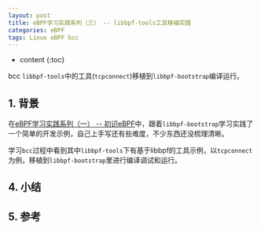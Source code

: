 ```yaml
---
layout: post
title: eBPF学习实践系列（三） -- libbpf-tools工具移植实践
categories: eBPF
tags: Linux eBPF bcc
---
```


* content
{:toc}

bcc `libbpf-tools`中的工具(`tcpconnect`)移植到`libbpf-bootstrap`编译运行。



## 1. 背景

在[eBPF学习实践系列（一） -- 初识eBPF](https://xiaodongq.github.io/2024/06/06/ebpf_learn/#22-ebpf%E5%86%85%E6%A0%B8%E7%89%88%E6%9C%AC%E6%94%AF%E6%8C%81%E8%AF%B4%E6%98%8E)中，跟着`libbpf-bootstrap`学习实践了一个简单的开发示例，自己上手写还有些难度，不少东西还没梳理清晰。

学习`bcc`过程中看到其中`libbpf-tools`下有基于libbpf的工具示例，以`tcpconnect`为例，移植到`libbpf-bootstrap`里进行编译调试和运行。

## 4. 小结


## 5. 参考



